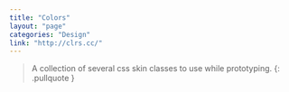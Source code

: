 ```yaml
---
title: "Colors"
layout: "page"
categories: "Design"
link: "http://clrs.cc/"
---
```


> A collection of several css skin classes to use while prototyping.
{: .pullquote }
